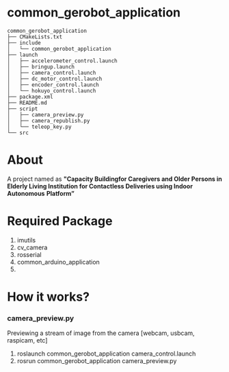 # common_gerobot_application

```
common_gerobot_application
├── CMakeLists.txt
├── include
│   └── common_gerobot_application
├── launch
│   ├── accelerometer_control.launch
│   ├── bringup.launch
│   ├── camera_control.launch
│   ├── dc_motor_control.launch
│   ├── encoder_control.launch
│   └── hokuyo_control.launch
├── package.xml
├── README.md
├── script
│   ├── camera_preview.py
│   ├── camera_republish.py
│   └── teleop_key.py
└── src
```

# About
A project named as **"Capacity Buildingfor Caregivers and Older Persons in**
**Elderly Living Institution for Contactless Deliveries using Indoor Autonomous**
**Platform”**

# Required Package
1. imutils
2. cv_camera
3. rosserial
4. common_arduino_application
5.

# How it works?
### camera_preview.py
Previewing a stream of image from the camera [webcam, usbcam, raspicam, etc]

1. roslaunch common_gerobot_application camera_control.launch
2. rosrun common_gerobot_application camera_preview.py
